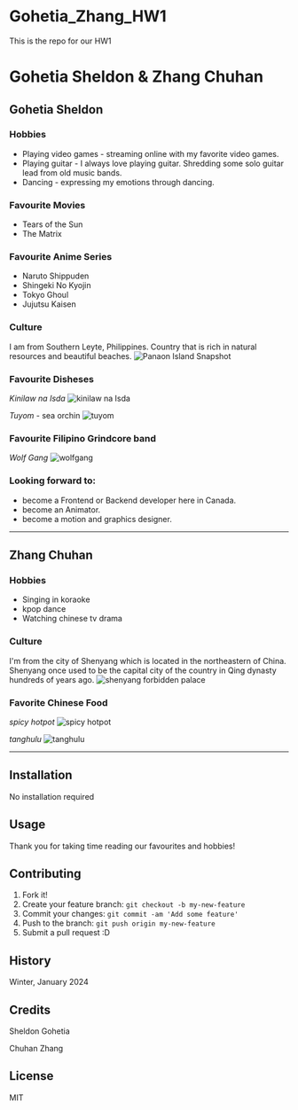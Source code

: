 # Gohetia_Zhang_HW1
This is the repo for our HW1
# Gohetia Sheldon & Zhang Chuhan
## Gohetia Sheldon
### **Hobbies** ###
- Playing video games - streaming online with my favorite video games.
- Playing guitar - I always love playing guitar. Shredding some solo guitar lead from old music bands.
- Dancing - expressing my emotions through dancing.

### **Favourite Movies** ###
- Tears of the Sun
- The Matrix

### **Favourite Anime Series** ###
- Naruto Shippuden
- Shingeki No Kyojin
- Tokyo Ghoul
- Jujutsu Kaisen

### **Culture** ###
I am from Southern Leyte, Philippines. Country that is rich in natural resources and beautiful beaches.
![Panaon Island Snapshot](images/ph.jpg)
### **Favourite Disheses** ###
*Kinilaw na Isda*
![kinilaw na Isda](images/kinilaw.jpg)

*Tuyom* - sea orchin
![tuyom](images/tuyom.jpg)
### **Favourite Filipino Grindcore band** ###
*Wolf Gang*
![wolfgang](images/wolfgang.jpg)
### **Looking forward to:** ###
- become a Frontend or Backend developer here in Canada.
- become an Animator.
- become a motion and graphics designer.
___
## Zhang Chuhan
### **Hobbies**
- Singing in koraoke
- kpop dance
- Watching chinese tv drama

### **Culture** 
I'm from the city of Shenyang which is located in the northeastern of China. Shenyang once used to be the capital city of the country in Qing dynasty hundreds of years ago.
![shenyang forbidden palace](images/shenyang%20forbidden%20palace.jpg.webp)

### **Favorite Chinese Food** 
*spicy hotpot*
![spicy hotpot](images/hotpot.webp)

*tanghulu*
![tanghulu](images/tanghulu.jpg)



___
## Installation

No installation required

## Usage

Thank you for taking time reading our favourites and hobbies!


## Contributing

1. Fork it!
2. Create your feature branch: `git checkout -b my-new-feature`
3. Commit your changes: `git commit -am 'Add some feature'`
4. Push to the branch: `git push origin my-new-feature`
5. Submit a pull request :D

## History

Winter, January 2024


## Credits

Sheldon Gohetia

Chuhan Zhang

## License

MIT

